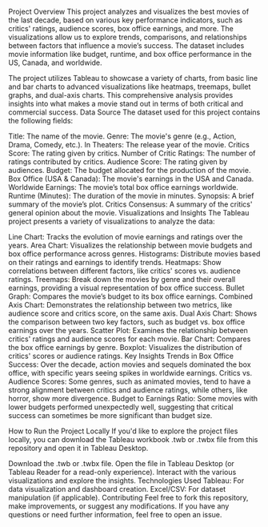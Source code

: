 Project Overview
This project analyzes and visualizes the best movies of the last decade, based on various key performance indicators, such as critics' ratings, audience scores, box office earnings, and more. The visualizations allow us to explore trends, comparisons, and relationships between factors that influence a movie’s success. The dataset includes movie information like budget, runtime, and box office performance in the US, Canada, and worldwide.

The project utilizes Tableau to showcase a variety of charts, from basic line and bar charts to advanced visualizations like heatmaps, treemaps, bullet graphs, and dual-axis charts. This comprehensive analysis provides insights into what makes a movie stand out in terms of both critical and commercial success.
Data Source
The dataset used for this project contains the following fields:

Title: The name of the movie.
Genre: The movie's genre (e.g., Action, Drama, Comedy, etc.).
In Theaters: The release year of the movie.
Critics Score: The rating given by critics.
Number of Critic Ratings: The number of ratings contributed by critics.
Audience Score: The rating given by audiences.
Budget: The budget allocated for the production of the movie.
Box Office (USA & Canada): The movie's earnings in the USA and Canada.
Worldwide Earnings: The movie’s total box office earnings worldwide.
Runtime (Minutes): The duration of the movie in minutes.
Synopsis: A brief summary of the movie’s plot.
Critics Consensus: A summary of the critics' general opinion about the movie.
Visualizations and Insights
The Tableau project presents a variety of visualizations to analyze the data:

Line Chart: Tracks the evolution of movie earnings and ratings over the years.
Area Chart: Visualizes the relationship between movie budgets and box office performance across genres.
Histograms: Distribute movies based on their ratings and earnings to identify trends.
Heatmaps: Show correlations between different factors, like critics' scores vs. audience ratings.
Treemaps: Break down the movies by genre and their overall earnings, providing a visual representation of box office success.
Bullet Graph: Compares the movie’s budget to its box office earnings.
Combined Axis Chart: Demonstrates the relationship between two metrics, like audience score and critics score, on the same axis.
Dual Axis Chart: Shows the comparison between two key factors, such as budget vs. box office earnings over the years.
Scatter Plot: Examines the relationship between critics' ratings and audience scores for each movie.
Bar Chart: Compares the box office earnings by genre.
Boxplot: Visualizes the distribution of critics' scores or audience ratings.
Key Insights
Trends in Box Office Success: Over the decade, action movies and sequels dominated the box office, with specific years seeing spikes in worldwide earnings.
Critics vs. Audience Scores: Some genres, such as animated movies, tend to have a strong alignment between critics and audience ratings, while others, like horror, show more divergence.
Budget to Earnings Ratio: Some movies with lower budgets performed unexpectedly well, suggesting that critical success can sometimes be more significant than budget size.

How to Run the Project Locally
If you'd like to explore the project files locally, you can download the Tableau workbook .twb or .twbx file from this repository and open it in Tableau Desktop.

Download the .twb or .twbx file.
Open the file in Tableau Desktop (or Tableau Reader for a read-only experience).
Interact with the various visualizations and explore the insights.
Technologies Used
Tableau: For data visualization and dashboard creation.
Excel/CSV: For dataset manipulation (if applicable).
Contributing
Feel free to fork this repository, make improvements, or suggest any modifications. If you have any questions or need further information, feel free to open an issue.
